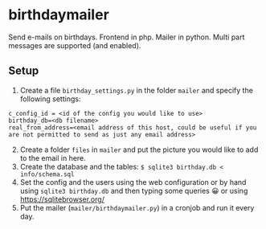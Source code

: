 # birthdaymailer
Send e-mails on birthdays.
Frontend in php. Mailer in python.
Multi part messages are supported (and enabled).

## Setup
1. Create a file `birthday_settings.py` in the folder `mailer` and specify the following settings:
```
c_config_id = <id of the config you would like to use>
birthday_db=<db filename>
real_from_address=<email address of this host, could be useful if you are not permitted to send as just any email address>
```
2. Create a folder `files` in `mailer` and put the picture you would like to add to the email in here.
3. Create the database and the tables: `$ sqlite3 birthday.db < info/schema.sql`
4. Set the config and the users using the web configuration or by hand using `sqlite3 birthday.db` and then typing some queries 😀 or using https://sqlitebrowser.org/
5. Put the mailer (`mailer/birthdaymailer.py`) in a cronjob and run it every day.
